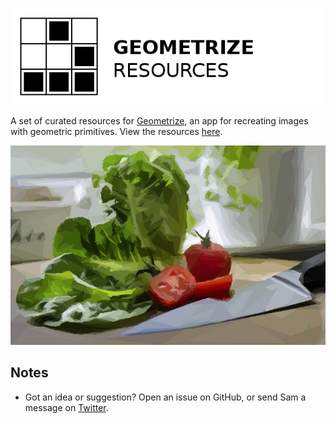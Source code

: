 [![Project logo](https://github.com/Tw1ddle/geometrize-resources/blob/master/screenshots/logo.png?raw=true "Geometrize Resources - recreating images as geometric shapes logo")](http://www.geometrize.co.uk/)

A set of curated resources for [Geometrize](http://www.geometrize.co.uk/), an app for recreating images with geometric primitives. View the resources [here](http://resources.geometrize.co.uk).

[![Geometrized Salad Ingredients](https://github.com/Tw1ddle/geometrize-resources/blob/master/screenshots/salad.jpg?raw=true "Geometrized Salad")](http://www.geometrize.co.uk/)

## Notes
 * Got an idea or suggestion? Open an issue on GitHub, or send Sam a message on [Twitter](https://twitter.com/Sam_Twidale).